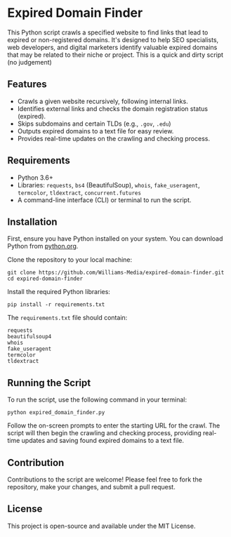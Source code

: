 # Expired Domain Finder

This Python script crawls a specified website to find links that lead to expired or non-registered domains. It's designed to help SEO specialists, web developers, and digital marketers identify valuable expired domains that may be related to their niche or project. This is a quick and dirty script (no judgement) 

## Features

- Crawls a given website recursively, following internal links.
- Identifies external links and checks the domain registration status (expired).
- Skips subdomains and certain TLDs (e.g., `.gov`, `.edu`)
- Outputs expired domains to a text file for easy review.
- Provides real-time updates on the crawling and checking process.

## Requirements

- Python 3.6+
- Libraries: `requests`, `bs4` (BeautifulSoup), `whois`, `fake_useragent`, `termcolor`, `tldextract`, `concurrent.futures`
- A command-line interface (CLI) or terminal to run the script.

## Installation

First, ensure you have Python installed on your system. You can download Python from [python.org](https://www.python.org/downloads/).

Clone the repository to your local machine:

    git clone https://github.com/Williams-Media/expired-domain-finder.git
    cd expired-domain-finder

Install the required Python libraries:

    pip install -r requirements.txt

The `requirements.txt` file should contain:

    requests
    beautifulsoup4
    whois
    fake_useragent
    termcolor
    tldextract

## Running the Script

To run the script, use the following command in your terminal:

    python expired_domain_finder.py

Follow the on-screen prompts to enter the starting URL for the crawl. The script will then begin the crawling and checking process, providing real-time updates and saving found expired domains to a text file.

## Contribution

Contributions to the script are welcome! Please feel free to fork the repository, make your changes, and submit a pull request.

## License

This project is open-source and available under the MIT License.

